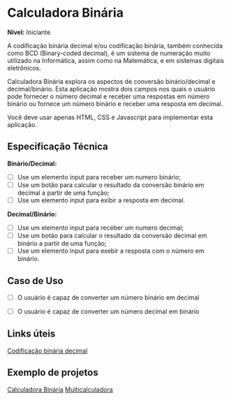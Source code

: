 # Calculadora Binária 

**Nível:** Iniciante

A codificação binária decimal e/ou codificação binária, também conhecida como BCD (Binary-coded decimal), é um sistema de numeração muito utilizado na Informática, assim como na Matemática, e em sistemas digitais eletrônicos.

Calculadora Binária explora os aspectos de conversão binário/decimal e decimal/binário. Esta aplicação mostra dois campos nos quais o usuário pode fornecer o número decimal e receber uma respostas em número binário ou fornece um número binário e receber uma resposta em decimal.

Você deve usar apenas HTML, CSS e Javascript para implementar esta aplicação.


## Especificação Técnica

**Binário/Decimal:** 

-   [ ] Use um elemento input para receber um numero binário;
-   [ ] Use um botão para calcular o resultado da conversão binário em decimal a partir de uma função;  
-   [ ] Use um elemento input para exibir a resposta em decimal.

**Decimal/Binário:** 

-   [ ] Use um elemento input para receber um numero decimal;
-   [ ] Use um botão para calcular o resultado da conversão decimal em binário a partir de uma função;  
-   [ ] Use um elemento input para exebir a resposta com o número em binário.

## Caso de Uso 

-   [ ] O usuário é capaz de converter um número binário em decimal
-   [ ] O usuário é capaz de converter um número decimal em binário


## Links úteis 

[Codificação binária decimal](https://pt.wikipedia.org/wiki/Codifica%C3%A7%C3%A3o_bin%C3%A1ria_decimal)


## Exemplo de projetos

[Calculadora Binária](https://pt.calcuworld.com/calculadoras-matematicas/calculadora-binaria/)
[Multicalculadora](http://www.multicalculadora.com.br/converter-numero-binario-para-decimal/)

